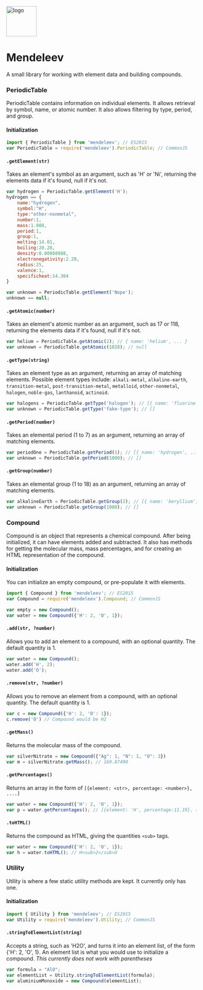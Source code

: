 <img src="https://dl.dropboxusercontent.com/s/m2ohwsvmfknup74/mendeleev-icon.png?dl=0" alt="logo" width="80px" />

# Mendeleev
A small library for working with element data and building compounds.

### PeriodicTable
PeriodicTable contains information on individual elements.
It allows retrieval by symbol, name, or atomic number.
It also allows filtering by type, period, and group.

#### Initialization
```js
import { PeriodicTable } from 'mendeleev'; // ES2015
var PeriodicTable = require('mendeleev').PeriodicTable; // CommonJS
```

#### `.getElement(str)`
Takes an element's symbol as an argument, such as 'H' or 'Ni', returning the elements data if it's found, null if it's not.
```js
var hydrogen = PeriodicTable.getElement('H');
hydrogen == {  
    name:"hydrogen",
    symbol:"H",
    type:"other-nonmetal",
    number:1,
    mass:1.008,
    period:1,
    group:1,
    melting:14.01,
    boiling:20.28,
    density:0.00008988,
    electronegativity:2.20,
    radius:25,
    valence:1,
    specificheat:14.304
}

var unknown = PeriodicTable.getElement('Nope');
unknown == null;
```
#### `.getAtomic(number)`
Takes an element's atomic number as an argument, such as 17 or 118, returning the elements data if it's found, null if it's not.
```js
var helium = PeriodicTable.getAtomic(2); // { name: 'helium', ... }
var unknown = PeriodicTable.getAtomic(1028); // null
```

#### `.getType(string)`
Takes an element type as an argument, returning an array of matching elements.
Possible element types include: `alkali-metal`, `alkaline-earth`, `transition-metal`, `post-transition-metal`, `metalloid`, `other-nonmetal`, `halogen`, `noble-gas`, `lanthanoid`, `actinoid`. 
```js
var halogens = PeriodicTable.getType('halogen'); // [{ name: 'fluorine', ... }, { name: 'chlorine', ... }, ...]
var unknown = PeriodicTable.getType('fake-type'); // []
```

#### `.getPeriod(number)`
Takes an elemental period (1 to 7) as an argument, returning an array of matching elements.
```js
var periodOne = PeriodicTable.getPeriod(1); // [{ name: 'hydrogen', ... }, { name: 'helium', ... }, ...]
var unknown = PeriodicTable.getPeriod(1000); // []
```

#### `.getGroup(number)`
Takes an elemental group (1 to 18) as an argument, returning an array of matching elements.
```js
var alkalineEarth = PeriodicTable.getGroup(2); // [{ name: 'beryllium', ... }, { name: 'magnesium', ... }, ...]
var unknown = PeriodicTable.getGroup(1000); // []
```

### Compound
Compound is an object that represents a chemical compound.
After being initialized, it can have elements added and subtracted.
It also has methods for getting the molecular mass, mass percentages, and for creating an HTML representation of the compound.

#### Initialization
You can initialize an empty compound, or pre-populate it with elements.
```js
import { Compound } from 'mendeleev'; // ES2015
var Compound = require('mendeleev').Compound; // CommonJS

var empty = new Compound();
var water = new Compound({'H': 2, 'O', 1});
```

#### `.add(str, ?number)`
Allows you to add an element to a compound, with an optional quantity. The default quantity is 1.
```js
var water = new Compound();
water.add('H', 2);
water.add('O');
```

#### `.remove(str, ?number)`
Allows you to remove an element from a compound, with an optional quantity. The default quantity is 1.
```js
var c = new Compound({'H': 2, 'O': 1});
c.remove('O') // Compound would be H2
```

#### `.getMass()`
Returns the molecular mass of the compound.
```js
var silverNitrate = new Compound({"Ag": 1, "N": 1, "O": 3})
var m = silverNitrate.getMass(); // 169.87490
```

#### `.getPercentages()`
Returns an array in the form of `[{element: <str>, percentage: <number>}, ....]`
```js
var water = new Compound({'H': 2, 'O', 1});
var p = water.getPercentages(); // [{element: 'H', percentage:11.19}, {element: 'O', percentage:88.81}]
```

#### `.toHTML()`
Returns the compound as HTML, giving the quantities `<sub>` tags.
```js
var water = new Compound({'H': 2, 'O', 1});
var h = water.toHTML(); // H<sub>2</sub>O
```

### Utility
Utility is where a few static utility methods are kept. It currently only has one.

#### Initialization
```js
import { Utility } from 'mendeleev'; // ES2015
var Utility = require('mendeleev').Utility; // CommonJS
```

#### `.stringToElementList(string)`
Accepts a string, such as 'H2O', and turns it into an element list, of the form {'H': 2, 'O', 1}. An element list is what you would use to initialize a compound. 
*This currently does not work with parentheses*
```js
var formula = "AlO";
var elementList = Utility.stringToElementList(formula);
var aluminiumMonoxide = new Compound(elementList);
```
